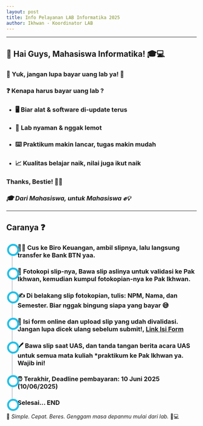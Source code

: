 ```yaml
---
layout: post
title: Info Pelayanan LAB Informatika 2025
author: Ikhwan - Koordinator LAB
---
```


<style>
  ul.timeline {
      list-style-type: none;
      position: relative;
  }
  ul.timeline:before {
      content: ' ';
      background: #d4d9df;
      display: inline-block;
      position: absolute;
      left: 14px;
      /* left: 30px; */
      width: 3px;
      height: 100%;
      z-index: 400;
  }
  ul.timeline > li {
      margin: 10px 1px;
      padding-left: 5px;
    /*  margin: 20px 0;
        padding-left: 20px; */
  }
  ul.timeline > li:before {
      content: ' ';
      /* background: white; */
      background: white;
      display: inline-block;
      position: absolute;
      border-radius: 50%;
      border: 5px solid #22c0e8;
      left: 2px;
      /* left: 20px; */
      width: 22px;
      height: 22px;
      z-index: 400;
  }
</style>
<hr>
<div class="container mt-5 mb-5">
	<div class="row">
		<div class="col-md-6 offset-md-3X">
			<!-- <h2>LAB Informatika UMMU</h2> -->
            <h2>👋 Hai Guys, Mahasiswa Informatika! 🎓💻</h2>
            <h3>📢 Yuk, jangan lupa <strong>bayar uang lab</strong> ya! 💸</h3>
            <h3>❓ <strong>Kenapa harus bayar uang lab ?</strong></h3>
            <ul>
                <li><h3>🖥️ Biar alat & software di-update terus</h3></li>
                <li><h3>🧰 Lab nyaman & nggak lemot</h3></li>
                <li><h3>⌨️ Praktikum makin lancar, tugas makin mudah</h3></li>
                <li><h3>📈 Kualitas belajar naik, nilai juga ikut naik</h3></li>
            </ul>
            <h3>Thanks, Bestie! 💙💯</h3>
            <h3><I>🎓 Dari Mahasiswa, untuk Mahasiswa ✊💡</I></h3>
            <hr>
    <!-- ********************************** -->
            <h2>Caranya ❓</h2>
			<ul class="timeline">
				<li>
					<h3> 🏃‍♂️ <B>Cus ke Biro Keuangan</B>, ambil slipnya, lalu langsung <B>transfer ke Bank BTN</B> yaa.</h3>
				</li>
                <li>
                    <h3> 📄 <B>Fotokopi slip-nya</B>, <B>Bawa slip aslinya</B> untuk <B> validasi ke Pak Ikhwan</B>, kemudian kumpul fotokopian-nya ke Pak Ikhwan. </h3>
                </li>
				<li>
					<h3> ✍️ Di belakang slip fotokopian, tulis: <B>NPM, Nama, dan Semester</B>. Biar nggak bingung siapa yang bayar 😅</h3>
				</li>     
                <li>
					<h3> 📲 <B>Isi form online</B> dan <B>upload slip yang udah divalidasi</B>. Jangan lupa dicek ulang sebelum submit!,  <a href="https://forms.gle/qVQQxYQQ3EYJS3xu8" target="_blank">Link Isi Form</a></h3>
				</li>
                <li>
					<h3> 🖊️ <B>Bawa slip saat UAS</B>, dan tanda tangan berita acara UAS untuk semua mata kuliah *<b>praktikum</b> ke <B>Pak Ikhwan</B> ya. Wajib ini!</h3>
				</li>  
                <li>
                    <h3> ⏰ Terakhir, <B>Deadline pembayaran: 10 Juni 2025 (10/06/2025) </B></h3>
                </li>        
                <li><h3>Selesai...  END</h3></li>
			</ul>
		</div>
	</div>
</div>

🧠 *Simple. Cepat. Beres. Genggam masa depanmu mulai dari lab.* 💪💻